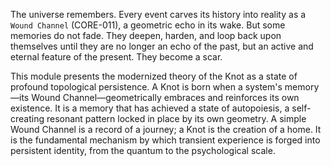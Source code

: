 The universe remembers. Every event carves its history into reality as a `Wound Channel` (CORE-011), a geometric echo in its wake. But some memories do not fade. They deepen, harden, and loop back upon themselves until they are no longer an echo of the past, but an active and eternal feature of the present. They become a scar.

This module presents the modernized theory of the Knot as a state of profound topological persistence. A Knot is born when a system's memory—its Wound Channel—geometrically embraces and reinforces its own existence. It is a memory that has achieved a state of autopoiesis, a self-creating resonant pattern locked in place by its own geometry. A simple Wound Channel is a record of a journey; a Knot is the creation of a home. It is the fundamental mechanism by which transient experience is forged into persistent identity, from the quantum to the psychological scale.
